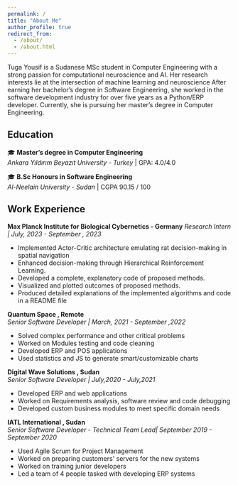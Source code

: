 ```yaml
---
permalink: /
title: "About Me"
author_profile: true
redirect_from: 
  - /about/
  - /about.html
---
```


Tuga Yousif is a Sudanese MSc student in Computer Engineering with a strong passion for computational neuroscience and AI. Her research interests lie at the intersection of machine learning and neuroscience After earning her bachelor’s degree in Software Engineering, she worked in the software development industry for over five years as a Python/ERP developer. Currently, she is pursuing her master’s degree in Computer Engineering. 



## Education

 🎓 **Master’s degree in Computer Engineering**  
 *Ankara Yıldırım Beyazıt University - Turkey* |  GPA: 4.0/4.0
 
 🎓 **B.Sc Honours in Software Engineering**  
 *Al-Neelain University - Sudan* | CGPA 90.15 / 100


## Work Experience

 **Max Planck Institute for Biological Cybernetics - Germany**
 *Research Intern |  July, 2023 - September , 2023*
 - Implemented Actor-Critic architecture emulating rat decision-making in spatial navigation
 - Enhanced decision-making through Hierarchical Reinforcement Learning.
 - Developed a complete, explanatory code of proposed methods.
 - Visualized and plotted outcomes of proposed methods.
 - Produced detailed explanations of the implemented algorithms and code in a README file
 
 
 **Quantum Space  ,  Remote**  
 *Senior Software Developer | March, 2021 - September ,2022*
 - Solved complex performance and other critical problems
 - Worked on Modules testing and code cleaning
 - Developed ERP and POS applications
 - Used statistics and JS to generate smart/customizable charts
 
 **Digital Wave Solutions  ,  Sudan**  
 *Senior Software Developer |   July,2020 - July,2021*
 - Developed ERP and web applications
 - Worked on Requirements analysis, software review and code debugging
 - Developed custom business modules to meet specific domain needs
 
 
 **IATL International  ,   Sudan**  
 *Senior Software Developer - Technical Team Lead|   September 2019 - September 2020*
 - Used Agile Scrum for Project Management
 - Worked on preparing customers' servers for the new systems
 - Worked on training junior developers
 - Led a team of 4 people tasked with developing ERP systems